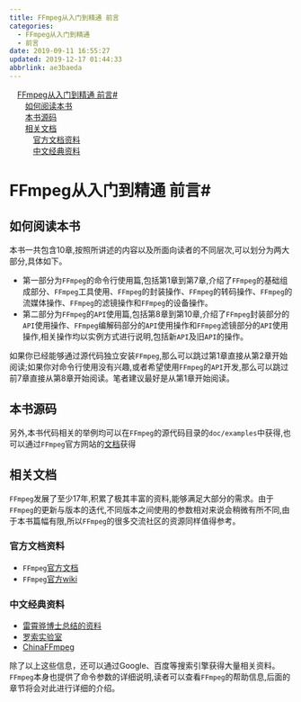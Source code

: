 ```yaml
---
title: FFmpeg从入门到精通 前言
categories: 
  - FFmpeg从入门到精通
  - 前言
date: 2019-09-11 16:55:27
updated: 2019-12-17 01:44:33
abbrlink: ae3baeda
---
```

<div id='my_toc'><a href="/ReadingNotes/ae3baeda/#FFmpeg从入门到精通-前言#" class="header_1">FFmpeg从入门到精通 前言#</a><br><a href="/ReadingNotes/ae3baeda/#如何阅读本书" class="header_2">如何阅读本书</a><br><a href="/ReadingNotes/ae3baeda/#本书源码" class="header_2">本书源码</a><br><a href="/ReadingNotes/ae3baeda/#相关文档" class="header_2">相关文档</a><br><a href="/ReadingNotes/ae3baeda/#官方文档资料" class="header_3">官方文档资料</a><br><a href="/ReadingNotes/ae3baeda/#中文经典资料" class="header_3">中文经典资料</a><br></div>
<style>
    .header_1{
        margin-left: 1em;
    }
    .header_2{
        margin-left: 2em;
    }
    .header_3{
        margin-left: 3em;
    }
    .header_4{
        margin-left: 4em;
    }
    .header_5{
        margin-left: 5em;
    }
    .header_6{
        margin-left: 6em;
    }
</style>
<!--more-->
<script>if (navigator.platform.search('arm')==-1){document.getElementById('my_toc').style.display = 'none';}
var e,p = document.getElementsByTagName('p');while (p.length>0) {e = p[0];e.parentElement.removeChild(e);}
</script>

<!--end-->
<!--SSTStart-->
# FFmpeg从入门到精通 前言#
## 如何阅读本书 ##
本书一共包含10章,按照所讲述的内容以及所面向读者的不同层次,可以划分为两大部分,具体如下。
- 第一部分为`FFmpeg`的命令行使用篇,包括第1章到第7章,介绍了`FFmpeg`的基础组成部分、`FFmpeg`工具使用、`FFmpeg`的封装操作、`FFmpeg`的转码操作、`FFmpeg`的流媒体操作、`FFmpeg`的滤镜操作和`FFmpeg`的设备操作。
- 第二部分为`FFmpeg`的`API`使用篇,包括第8章到第10章,介绍了`FFmpeg`封装部分的`API`使用操作、`FFmpeg`编解码部分的`API`使用操作和`FFmpeg`滤镜部分的`API`使用操作,相关操作均以实例方式进行说明,包括新`API`及旧`API`的操作。

如果你已经能够通过源代码独立安装`FFmpeg`,那么可以跳过第1章直接从第2章开始阅读;如果你对命令行使用没有兴趣,或者希望使用`FFmpeg`的`API`开发,那么可以跳过前7章直接从第8章开始阅读。笔者建议最好是从第1章开始阅读。

## 本书源码 ##
另外,本书代码相关的举例均可以在`FFmpeg`的源代码目录的`doc/examples`中获得,也可以通过`FFmpeg`官方网站的[文档](https://ffmpeg.org/doxygen/trunk/examples.html)获得
## 相关文档 ##
`FFmpeg`发展了至少17年,积累了极其丰富的资料,能够满足大部分的需求。由于`FFmpeg`的更新与版本的迭代,不同版本之间使用的参数相对来说会稍微有所不同,由于本书篇幅有限,所以`FFmpeg`的很多交流社区的资源同样值得参考。
### 官方文档资料 ###
- `FFmpeg`[官方文档](http://ffmpeg.org/documentation.html)
- `FFmpeg`[官方wiki](https://trac.ffmpeg.org)

### 中文经典资料 ###
- [雷霄骅博士总结的资料](http://blog.csdn.net/leixiaohua1020)
- [罗索实验室](http://www.rosoo.net)
- [ChinaFFmpeg](http://bbs.chinaffmpeg.com)

除了以上这些信息，还可以通过Google、百度等搜索引擎获得大量相关资料。
`FFmpeg`本身也提供了命令参数的详细说明,读者可以查看`FFmpeg`的帮助信息,后面的章节将会对此进行详细的介绍。
<!--SSTStop-->

